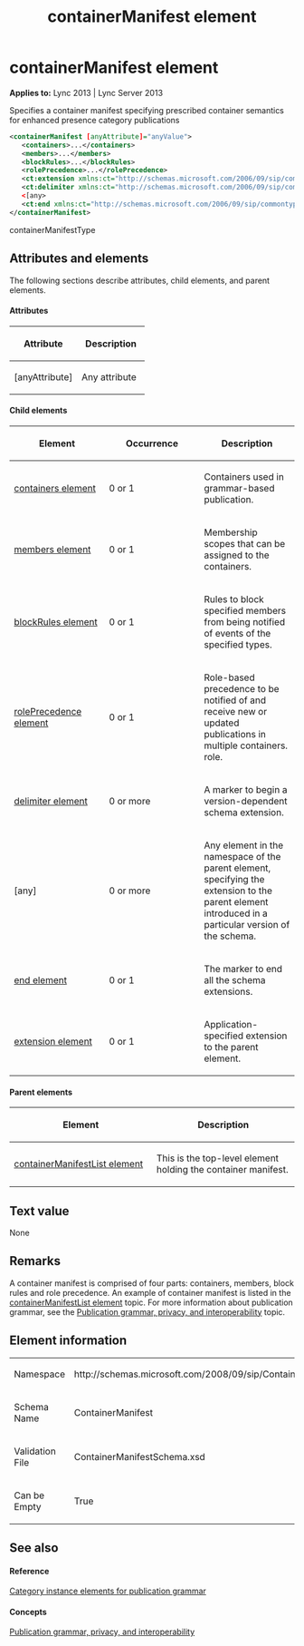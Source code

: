 ﻿---
title: containerManifest element
TOCTitle: containerManifest element
ms:assetid: 33d72ea1-647e-4977-b762-48faa51fe784
ms:mtpsurl: https://msdn.microsoft.com/library/Dn438979(v=office.15)
ms:contentKeyID: 57094023
ms.date: 07/24/2014
mtps_version: v=office.15
dev_langs:
- xml
---

# containerManifest element


**Applies to:** Lync 2013 | Lync Server 2013

Specifies a container manifest specifying prescribed container semantics for enhanced presence category publications

```xml
<containerManifest [anyAttribute]="anyValue">
   <containers>...</containers>
   <members>...</members>
   <blockRules>...</blockRules>
   <rolePrecedence>...</rolePrecedence>
   <ct:extension xmlns:ct="http://schemas.microsoft.com/2006/09/sip/commontypes" >...</ct:extension>
   <ct:delimiter xmlns:ct="http://schemas.microsoft.com/2006/09/sip/commontypes"/>
   <[any>
   <ct:end xmlns:ct="http://schemas.microsoft.com/2006/09/sip/commontypes" />
</containerManifest>
```

containerManifestType

## Attributes and elements

The following sections describe attributes, child elements, and parent elements.

#### Attributes

<table>
<colgroup>
<col style="width: 50%" />
<col style="width: 50%" />
</colgroup>
<thead>
<tr class="header">
<th><p>Attribute</p></th>
<th><p>Description</p></th>
</tr>
</thead>
<tbody>
<tr class="odd">
<td><p>[anyAttribute]</p></td>
<td><p>Any attribute</p></td>
</tr>
</tbody>
</table>


#### Child elements

<table>
<colgroup>
<col style="width: 33%" />
<col style="width: 33%" />
<col style="width: 33%" />
</colgroup>
<thead>
<tr class="header">
<th><p>Element</p></th>
<th><p>Occurrence</p></th>
<th><p>Description</p></th>
</tr>
</thead>
<tbody>
<tr class="odd">
<td><p><a href="containers-element.md">containers element</a></p></td>
<td><p>0 or 1</p></td>
<td><p>Containers used in grammar-based publication.</p></td>
</tr>
<tr class="even">
<td><p><a href="members-element.md">members element</a></p></td>
<td><p>0 or 1</p></td>
<td><p>Membership scopes that can be assigned to the containers.</p></td>
</tr>
<tr class="odd">
<td><p><a href="blockrules-element.md">blockRules element</a></p></td>
<td><p>0 or 1</p></td>
<td><p>Rules to block specified members from being notified of events of the specified types.</p></td>
</tr>
<tr class="even">
<td><p><a href="roleprecedence-element.md">rolePrecedence element</a></p></td>
<td><p>0 or 1</p></td>
<td><p>Role-based precedence to be notified of and receive new or updated publications in multiple containers. role.</p></td>
</tr>
<tr class="odd">
<td><p><a href="delimiter-element.md">delimiter element</a></p></td>
<td><p>0 or more</p></td>
<td><p>A marker to begin a version-dependent schema extension.</p></td>
</tr>
<tr class="even">
<td><p>[any]</p></td>
<td><p>0 or more</p></td>
<td><p>Any element in the namespace of the parent element, specifying the extension to the parent element introduced in a particular version of the schema.</p></td>
</tr>
<tr class="odd">
<td><p><a href="end-element.md">end element</a></p></td>
<td><p>0 or 1</p></td>
<td><p>The marker to end all the schema extensions.</p></td>
</tr>
<tr class="even">
<td><p><a href="extension-element.md">extension element</a></p></td>
<td><p>0 or 1</p></td>
<td><p>Application-specified extension to the parent element.</p></td>
</tr>
</tbody>
</table>


#### Parent elements

<table>
<colgroup>
<col style="width: 50%" />
<col style="width: 50%" />
</colgroup>
<thead>
<tr class="header">
<th><p>Element</p></th>
<th><p>Description</p></th>
</tr>
</thead>
<tbody>
<tr class="odd">
<td><p><a href="containermanifestlist-element.md">containerManifestList element</a></p></td>
<td><p>This is the top-level element holding the container manifest.</p></td>
</tr>
</tbody>
</table>


## Text value

None

## Remarks

A container manifest is comprised of four parts: containers, members, block rules and role precedence. An example of container manifest is listed in the [containerManifestList element](containermanifestlist-element.md) topic. For more information about publication grammar, see the [Publication grammar, privacy, and interoperability](publication-grammar-privacy-and-interoperability.md) topic.

## Element information

<table>
<colgroup>
<col style="width: 50%" />
<col style="width: 50%" />
</colgroup>
<tbody>
<tr class="odd">
<td><p>Namespace</p></td>
<td><p>http://schemas.microsoft.com/2008/09/sip/ContainerManifest</p></td>
</tr>
<tr class="even">
<td><p>Schema Name</p></td>
<td><p>ContainerManifest</p></td>
</tr>
<tr class="odd">
<td><p>Validation File</p></td>
<td><p>ContainerManifestSchema.xsd</p></td>
</tr>
<tr class="even">
<td><p>Can be Empty</p></td>
<td><p>True</p></td>
</tr>
</tbody>
</table>


## See also

#### Reference

[Category instance elements for publication grammar](category-instance-elements-for-publication-grammar.md)

#### Concepts

[Publication grammar, privacy, and interoperability](publication-grammar-privacy-and-interoperability.md)

